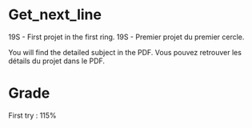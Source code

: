 # Get_next_line

19S - First projet in the first ring.
19S - Premier projet du premier cercle.

You will find the detailed subject in the PDF.
Vous pouvez retrouver les détails du projet dans le PDF.

# Grade 

First try : 115%
